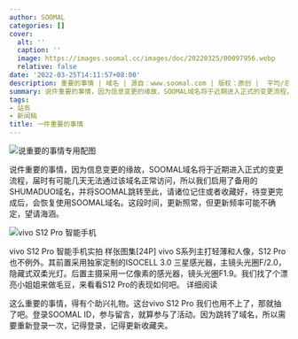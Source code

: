 ```yaml
---
author: SOOMAL
categories: []
cover:
  alt: ''
  caption: ''
  image: https://images.soomal.cc/images/doc/20220325/00097956.webp
  relative: false
date: '2022-03-25T14:11:57+08:00'
description: 重要的事情 | 域名 | 源自：www.soomal.com | 版权：原创 |  平均/总评分：10.00/260
summary: 说件重要的事情，因为信息变更的缘故，SOOMAL域名将于近期进入正式的变更流程，届时有可能几天无法通过该域名正常访问，所以我们启用了备用的SHUMADUO域名，并将SOOMAL跳转至此，请诸位记住或者收藏好
tags:
- 站务
- 新闻稿
title: 一件重要的事情
---
```


![说重要的事情专用配图](https://images.soomal.cc/images/doc/20220325/00097956.webp)



说件重要的事情，因为信息变更的缘故，SOOMAL域名将于近期进入正式的变更流程，届时有可能几天无法通过该域名正常访问，所以我们启用了备用的SHUMADUO域名，并将SOOMAL跳转至此，请诸位记住或者收藏好，待变更完成后，会恢复使用SOOMAL域名。这段时间，更新照常，但更新频率可能不确定，望请海涵。

![vivo S12 Pro 智能手机](https://images.soomal.cc/images/doc/20220105/00096987.webp)







vivo S12 Pro 智能手机实拍 样张图集[24P]
vivo S系列主打轻薄和人像，S12 Pro 也不例外。其前置采用独家定制的ISOCELL 3.0 三星感光器，主镜头光圈F/2.0，隐藏式双柔光灯。后置主摄采用一亿像素的感光器，镜头光圈F1.9。我们找了个漂亮小姐姐来做毛豆，来看看S12 Pro的表现如何吧。
详细阅读

这么重要的事情，得有个助兴礼物。这台vivo S12 Pro 我们也用不上了，那就抽了吧。登录SOOMAL ID，参与留言，就算参与了活动。因为跳转了域名，所以需要重新登录一次，记得登录，记得更新收藏夹。